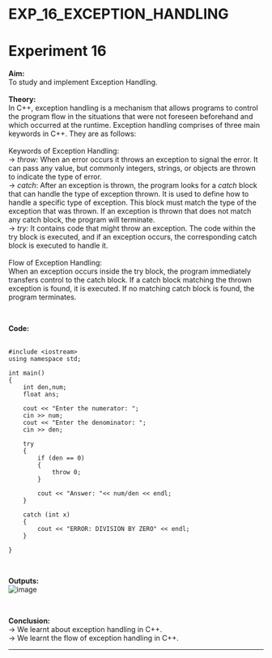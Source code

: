 # EXP_16_EXCEPTION_HANDLING
# Experiment 16

**Aim:** <br>
To study and implement Exception Handling. <br>
<br>
**Theory:** <br>
In C++, exception handling is a mechanism that allows programs to control the program flow in the situations that were not foreseen beforehand and which occurred at the runtime. Exception handling comprises of three main keywords in C++. They are as follows:  <br>
<br>
Keywords of Exception Handling: <br>
&#8594; _throw:_ When an error occurs it throws an exception to signal the error. It can pass any value, but commonly integers, strings, or objects are thrown to indicate the type of error. <br>
&#8594; _catch_: After an exception is thrown, the program looks for a _catch_ block that can handle the type of exception thrown. It is used to define how to handle a specific type of exception. This block must match the type of the exception that was thrown. If an exception is thrown that does not match any catch block, the program will terminate.
 <br>
&#8594; _try:_ It contains code that might throw an exception. The code within the try block is executed, and if an exception occurs, the corresponding catch block is executed to handle it. <br>
<br>
Flow of Exception Handling: <br>
When an exception occurs inside the try block, the program immediately transfers control to the catch block. If a catch block matching the thrown exception is found, it is executed. If no matching catch block is found, the program terminates.


<br>

**Code:** <br>
<br>
```
#include <iostream>
using namespace std;

int main() 
{
    int den,num;
    float ans;

    cout << "Enter the numerator: ";
    cin >> num;
    cout << "Enter the denominator: ";
    cin >> den;

    try 
    {
        if (den == 0) 
        {
            throw 0;  
        }

        cout << "Answer: "<< num/den << endl;
    }

    catch (int x) 
    {
        cout << "ERROR: DIVISION BY ZERO" << endl;
    }

}

```
<br>

**Outputs:**  <br>
![image](https://github.com/user-attachments/assets/b1b7690b-0502-4aad-86fa-2f5980fffacc)

<br>

**Conclusion:** <br>
&#8594; We learnt about exception handling in C++. <br>
&#8594; We learnt the flow of exception handling in C++. <br>
*******
<br>
